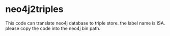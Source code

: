 # neo4j2triples
This code can translate neo4j database to triple store. the label name is ISA.
please copy the code into the neo4j bin path.
